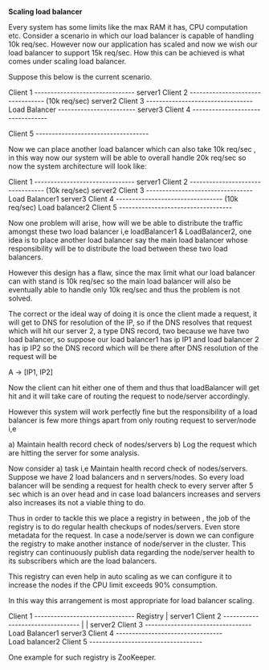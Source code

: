 **Scaling load balancer**

Every system has some limits like the max RAM it has, CPU computation etc. Consider a scenario in which our load balancer
is capable of handling 10k req/sec. However now our application has scaled and now we wish our load balancer to support
15k req/sec. How this can be achieved is what comes under scaling load balancer.

Suppose this below is the current scenario.

Client 1   -------------------------------
                                                                                      server1
Client 2 ---------------------------------
                                                    (10k req/sec)                     server2
Client 3 ---------------------------------     Load Balancer ------------------------
                                                                                      server3
Client 4 ---------------------------------

Client 5 -----------------------------------


Now we can place another load balancer which can also take 10k req/sec , in this way now our system will be able to overall handle
20k req/sec so now the system architecture will look like:


Client 1   -------------------------------
                                                                                      server1
Client 2 ---------------------------------
                                                (10k req/sec)                         server2
Client 3 ---------------------------------      Load Balancer1
                                                                                      server3
Client 4 ---------------------------------      (10k req/sec)
                                                 Load balancer2
Client 5 -----------------------------------


Now one problem will arise, how will we be able to distribute the traffic amongst these two load balancer i,e loadBalancer1 & LoadBalancer2, one idea is to place another load balancer say the main load balancer whose responsibility will be to distribute the load between these two
load balancers.

However this design has a flaw, since the max limit what our load balancer can with stand is 10k req/sec so the main load balancer will also
be eventually able to handle only 10k req/sec and thus the problem is not solved.

The correct or the ideal way of doing it is once the client made a request, it will get to DNS for resolution of the IP, so if the
DNS resolves that request which will hit our server 2, a type DNS record, two because we have two load balancer, so suppose our load balancer1 has ip IP1 and load balancer 2 has ip IP2 so the DNS record which will be there after DNS resolution of the request will be

A -> [IP1, IP2]

Now the client can hit either one of them and thus that loadBalancer will get hit and it will take care of routing the request to node/server
accordingly.

However this system will work perfectly fine but the responsibility of a load balancer is few more things apart from only routing 
request to server/node i,e

a) Maintain health record check of nodes/servers
b) Log the request which are hitting the server for some analysis.

Now consider a) task i,e Maintain health record check of nodes/servers. Suppose we have 2 load balancers and n servers/nodes.
So every load balancer will be sending a request for health check to every server after 5 sec which is an over head and in case
load balancers increases and servers also increases its not a viable thing to do.

Thus in order to tackle this we place a registry in between , the job of the registry is to do regular health checkups of nodes/servers.
Even store metadata for the request.
In case a node/server is down we can configure the registry to make another instance of node/server in the cluster.
This registry can continuously publish data regarding the node/server health to its subscribers which are the load balancers.

This registry can even help in auto scaling as we can configure it to increase the nodes if the CPU limit exceeds 90% consumption.

In this way this arrangement is most appropriate for load balancer scaling.



Client 1   -------------------------------        Registry
                                                     |                                server1
Client 2 ---------------------------------           |
                                                     |                                server2
Client 3 ---------------------------------      Load Balancer1
                                                                                      server3
Client 4 ---------------------------------      
                                                Load balancer2
Client 5 -----------------------------------


One example for such registry is ZooKeeper.